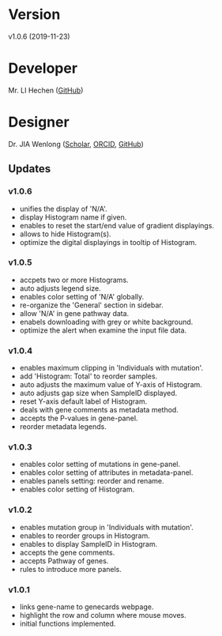 # Version
v1.0.6 (2019-11-23)

# Developer
Mr. LI Hechen (<a href="https://github.com/lhc70000" target="_blank">GitHub</a>)

# Designer
Dr. JIA Wenlong (<a href="https://scholar.google.com.hk/citations?user=eupQCQEAAAAJ" target="_blank">Scholar</a>, <a href="https://orcid.org/0000-0002-7136-9919" target="_blank">ORCID</a>, <a href="https://github.com/Nobel-Justin" target="_blank">GitHub</a>)

## Updates

### v1.0.6
   - unifies the display of 'N/A'.
   - display Histogram name if given.
   - enables to reset the start/end value of gradient displayings.
   - allows to hide Histogram(s).
   - optimize the digital displayings in tooltip of Histogram.

### v1.0.5
   - accpets two or more Histograms.
   - auto adjusts legend size.
   - enables color setting of 'N/A' globally.
   - re-organize the 'General' section in sidebar.
   - allow 'N/A' in gene pathway data.
   - enabels downloading with grey or white background.
   - optimize the alert when examine the input file data.

### v1.0.4
   - enables maximum clipping in 'Individuals with mutation'.
   - add 'Histogram: Total' to reorder samples.
   - auto adjusts the maximum value of Y-axis of Histogram.
   - auto adjusts gap size when SampleID displayed.
   - reset Y-axis default label of Histogram.
   - deals with gene comments as metadata method.
   - accepts the P-values in gene-panel.
   - reorder metadata legends.

### v1.0.3
   - enables color setting of mutations in gene-panel.
   - enables color setting of attributes in metadata-panel.
   - enables panels setting: reorder and rename.
   - enables color setting of Histogram.

### v1.0.2
   - enables mutation group in 'Individuals with mutation'.
   - enables to reorder groups in Histogram.
   - enables to display SampleID in Histogram.
   - accepts the gene comments.
   - accepts Pathway of genes.
   - rules to introduce more panels.

### v1.0.1
   - links gene-name to genecards webpage.
   - highlight the row and column where mouse moves.
   - initial functions implemented.
